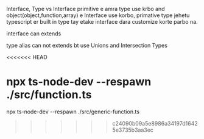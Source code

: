 Interface, Type vs Interface
primitive e amra type use krbo and object(object,function,array) e Interface use korbo, primative type jehetu typescript er built in type tay etake interface dara customize korte parbo na.

interface can extends 

type alias can not extends bt use Unions and Intersection Types

<<<<<<< HEAD

npx ts-node-dev  --respawn ./src/function.ts
=======
npx ts-node-dev  --respawn ./src/generic-function.ts





>>>>>>> c24090b09a5e8986a34197d16425e3735b3aa3ec
